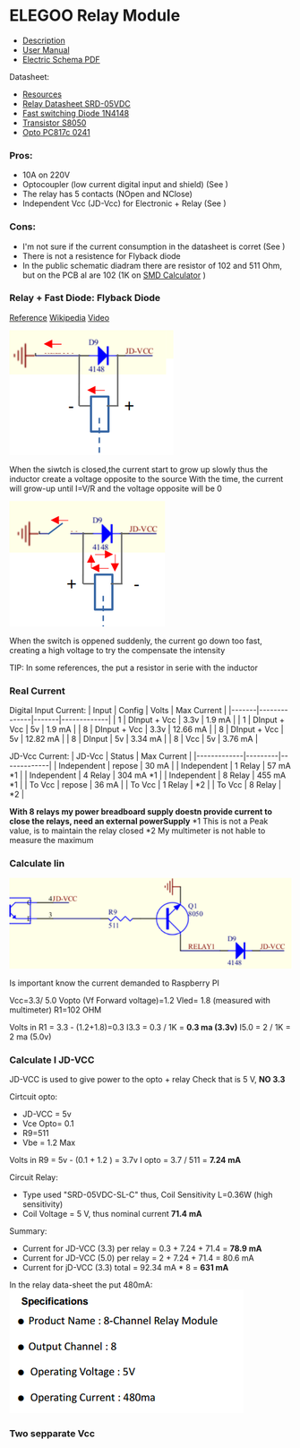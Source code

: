 # ELEGOO Relay Module


* [Description](https://www.elegoo.com/products/elegoo-8-channel-relay-module-kit)
* [User Manual](/pdfs/ELEGOO_Relay/8_CHANNEL_5V_10A_RELAY_MODULE.pdf)
* [Electric Schema PDF](/pdfs/ELEGOO_Relay/8_Channel_DC_5V_Relay_Module_with_Optocoupler_Schematic_diagram.pdf)

Datasheet:
* [Resources](https://www.elegoo.com/blogs/arduino-projects/elegoo-dc-5v-relay-module-tutorial)
* [Relay Datasheet SRD-05VDC](/pdfs/ELEGOO_Relay/SRD-05VDC-SL-C.pdf)
* [Fast switching Diode 1N4148](/pdfs/ELEGOO_Relay/1n4148.pdf)
* [Transistor S8050](/pdfs/ELEGOO_Relay/1n4148.pdf)
* [Opto PC817c 0241](/pdfs/ELEGOO_Relay/73758.pdf)



### Pros:
* 10A on 220V
* Optocoupler (low current digital input and shield) (See )
* The relay has 5 contacts (NOpen and NClose)
* Independent Vcc (JD-Vcc) for Electronic + Relay (See )

### Cons:
* I'm not sure if the current consumption in the datasheet is corret (See )
* There is not a resistence for Flyback diode
* In the public schematic diadram there are resistor of 102 and 511 Ohm, but on the PCB al are 102 (1K on [SMD Calculator](https://www.hobby-hour.com/electronics/smdcalc.php) )

### Relay + Fast Diode: Flyback Diode
[Reference](https://resources.altium.com/p/using-flyback-diodes-relays-prevents-electrical-noise-your-circuits)
[Wikipedia](https://en.wikipedia.org/wiki/Flyback_diode)
[Video](https://www.youtube.com/watch?v=yGem7tLQcFE)

![Picture](/images/01.png)

When the siwtch is closed,the current start to grow up slowly thus the inductor create a voltage opposite to the source
With the time, the current will grow-up until I=V/R and the voltage opposite will be 0

![Picture](/images/02.png)

When the switch is oppened suddenly, the current go down too fast, creating a high voltage to try the compensate the intensity

TIP: In some references, the put a resistor in serie with the inductor


### Real Current
Digital Input Current:
| Input | Config       | Volts | Max Current |
|-------|--------------|-------|-------------|
| 1     | DInput + Vcc | 3.3v  | 1.9 mA      |
| 1     | DInput + Vcc | 5v    | 1.9 mA      |
| 8     | DInput + Vcc | 3.3v  | 12.66 mA    |
| 8     | DInput + Vcc | 5v    | 12.82 mA    |
| 8     | DInput       | 5v    | 3.34 mA     |
| 8     | Vcc          | 5v    | 3.76 mA     |

JD-Vcc Current:
| JD-Vcc      | Status  | Max Current |
|-------------|---------|-------------|
| Independent | repose  | 30 mA       |
| Independent | 1 Relay | 57 mA   *1  |
| Independent | 4 Relay | 304 mA  *1  |
| Independent | 8 Relay | 455 mA  *1  |
| To Vcc      | repose  | 36 mA       |
| To Vcc      | 1 Relay |         *2  |
| To Vcc      | 8 Relay |         *2  |

**With 8 relays my power breadboard supply doestn provide current to close the relays, need an external powerSupply**
*1 This is not a Peak value, is to maintain the relay closed
*2 My multimeter is not hable to measure the maximum


### Calculate Iin
![Picture](/images/03.png)

Is important know the current demanded to Raspberry PI

Vcc=3.3/ 5.0
Vopto (Vf Forward voltage)=1.2
Vled= 1.8  (measured with multimeter)
R1=102 OHM

Volts in R1 = 3.3 - (1.2+1.8)=0.3
I3.3 = 0.3 / 1K = **0.3 ma (3.3v)**
I5.0 = 2 / 1K = 2 ma (5.0v)

### Calculate I JD-VCC
JD-VCC is used to give power to the opto + relay
Check that is 5 V, **NO 3.3**

Cirtcuit opto: 
* JD-VCC = 5v
* Vce Opto= 0.1
* R9=511
* Vbe = 1.2 Max

Volts in R9 = 5v - (0.1 + 1.2 ) = 3.7v
I opto = 3.7 / 511 = **7.24 mA**


Circuit Relay: 
* Type used "SRD-05VDC-SL-C" thus, Coil Sensitivity L=0.36W (high sensitivity)
* Coil Voltage = 5 V, thus nominal current **71.4 mA**

Summary:
* Current for JD-VCC (3.3) per relay = 0.3 + 7.24 + 71.4 = **78.9 mA**
* Current for JD-VCC (5.0) per relay = 2 + 7.24 + 71.4 = 80.6 mA
* Current for jD-VCC (3.3) total =  92.34 mA * 8 = **631 mA**


In the relay data-sheet the put 480mA:
![Picture](/images/04.png)

### Two sepparate Vcc



